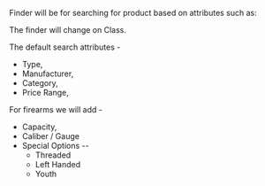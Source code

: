 Finder will be for searching for product based on attributes such as:

The finder will change on Class.

The default search attributes -
 - Type,
 - Manufacturer,
 - Category,
 - Price Range,

For firearms we will add -
 - Capacity,
 - Caliber / Gauge 
 - Special Options -- 
     - Threaded
     - Left Handed 
     - Youth


